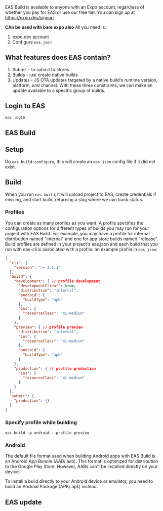 

EAS Build is available to anyone with an Expo account, regardless of whether you pay for EAS or use our free tier. You can sign up at https://expo.dev/signup.

**CAn be used with bare expo also**
All you need is:
1. expo.dev account
2. Configure `eas.json`

## What features does EAS contain?

1. Submit - to submit to stores
2. Builds - just create native builds
3. Updates - JS OTA updates targeted by a native build's runtime version, platform, and channel. With these three constraints, we can make an update available to a specific group of builds.


## Login to EAS

```sh
eas login
```



## EAS Build

## Setup

Do `eas build:configure`, this will create an `eas.json` config file if it did not exist.

## Build

When you run `eas build`, it will upload project to EAS, create credentials if missing, and start build, returning a slug where we can track status.


### Profiles

You can create as many profiles as you want.
A profile specifies the configuration options for different types of builds you may run for your project with EAS Build. For example, you may have a profile for internal distribution named "internal" and one for app store builds named "release". Build profiles are defined in your project's eas.json and each build that you run with eas-cli is associated with a profile.
an example profile in `eas.json`:
```json
{
  "cli": {
    "version": ">= 3.6.1"
  },
  "build": {
    "development": { // profile development
      "developmentClient": true,
      "distribution": "internal",
      "android": {
        "buildType": "apk"
      },
      "ios": {
        "resourceClass": "m1-medium"
      }
    },
    "preview": { // profile preview
      "distribution": "internal",
      "ios": {
        "resourceClass": "m1-medium"
      },
      "android": {
        "buildType": "apk"
      }
    },
    "production": { // profile production
      "ios": {
        "resourceClass": "m1-medium"
      }
    }
  },
  "submit": {
    "production": {}
  }
}
```

### Specify profile while building

```
eas build -p android --profile preview
```

### Android

The default file format used when building Android apps with EAS Build is an Android App Bundle (AAB/.aab). This format is optimized for distribution to the Google Play Store. However, AABs can't be installed directly on your device. 

To install a build directly to your Android device or emulator, you need to build an Android Package (APK/.apk) instead.

## EAS update

